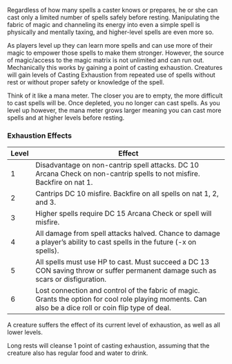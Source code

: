 Regardless of how many spells a caster knows or prepares, he or she can cast only a limited number of spells safely before resting. Manipulating the fabric of magic and channeling its energy into even a simple spell is physically and mentally taxing, and higher-level spells are even more so.

As players level up they can learn more spells and can use more of their magic to empower those spells to make them stronger. However, the source of magic/access to the magic matrix is not unlimited and can run out. Mechanically this works by gaining a point of casting exhaustion. Creatures will gain levels of Casting Exhaustion from repeated use of spells without rest or without proper safety or knowledge of the spell.

Think of it like a mana meter. The closer you are to empty, the more difficult to cast spells will be. Once depleted, you no longer can cast spells. As you level up however, the mana meter grows larger meaning you can cast more spells and at higher levels before resting.

### Exhaustion Effects

| Level | Effect                                                                                                                                                  |
| ----- | ------------------------------------------------------------------------------------------------------------------------------------------------------- |
| 1     | Disadvantage on non-cantrip spell attacks. DC 10 Arcana Check on non-cantrip spells to not misfire. Backfire on nat 1.                                  |
| 2     | Cantrips DC 10 misfire. Backfire on all spells on nat 1, 2, and 3.                                                                                      |
| 3     | Higher spells require DC 15 Arcana Check or spell will misfire.                                                                                         |
| 4     | All damage from spell attacks halved. Chance to damage a player’s ability to cast spells in the future (-x on spells).                                  |
| 5     | All spells must use HP to cast. Must succeed a DC 13 CON saving throw or suffer permanent damage such as scars or disfiguration.                        |
| 6     | Lost connection and control of the fabric of magic. Grants the option for cool role playing moments. Can also be a dice roll or coin flip type of deal. |
A creature suffers the effect of its current level of exhaustion, as well as all lower levels.

Long rests will cleanse 1 point of casting exhaustion, assuming that the creature also has regular food and water to drink.


